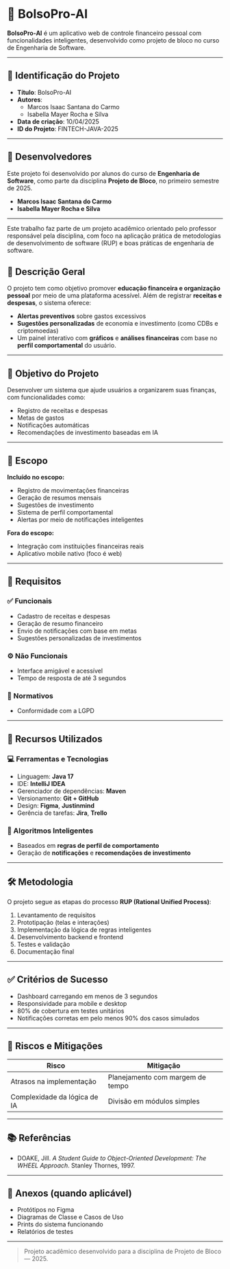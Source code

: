 # 💸 BolsoPro-AI

**BolsoPro-AI** é um aplicativo web de controle financeiro pessoal com funcionalidades inteligentes, desenvolvido como projeto de bloco no curso de Engenharia de Software.

---

## 📌 Identificação do Projeto

- **Título**: BolsoPro-AI  
- **Autores**:  
  - Marcos Isaac Santana do Carmo  
  - Isabella Mayer Rocha e Silva  
- **Data de criação**: 10/04/2025  
- **ID do Projeto**: FINTECH-JAVA-2025  

---
## 👥 Desenvolvedores

Este projeto foi desenvolvido por alunos do curso de **Engenharia de Software**, como parte da disciplina **Projeto de Bloco**, no primeiro semestre de 2025.

- **Marcos Isaac Santana do Carmo**  
- **Isabella Mayer Rocha e Silva**

---

Este trabalho faz parte de um projeto acadêmico orientado pelo professor responsável pela disciplina, com foco na aplicação prática de metodologias de desenvolvimento de software (RUP) e boas práticas de engenharia de software.


## 📘 Descrição Geral

O projeto tem como objetivo promover **educação financeira e organização pessoal** por meio de uma plataforma acessível. Além de registrar **receitas e despesas**, o sistema oferece:

- **Alertas preventivos** sobre gastos excessivos
- **Sugestões personalizadas** de economia e investimento (como CDBs e criptomoedas)
- Um painel interativo com **gráficos** e **análises financeiras** com base no **perfil comportamental** do usuário.

---

## 🎯 Objetivo do Projeto

Desenvolver um sistema que ajude usuários a organizarem suas finanças, com funcionalidades como:
- Registro de receitas e despesas
- Metas de gastos
- Notificações automáticas
- Recomendações de investimento baseadas em IA

---

## 🧭 Escopo

**Incluído no escopo:**
- Registro de movimentações financeiras
- Geração de resumos mensais
- Sugestões de investimento
- Sistema de perfil comportamental
- Alertas por meio de notificações inteligentes

**Fora do escopo:**
- Integração com instituições financeiras reais
- Aplicativo mobile nativo (foco é web)

---

## 🧩 Requisitos

### ✅ Funcionais
- Cadastro de receitas e despesas
- Geração de resumo financeiro
- Envio de notificações com base em metas
- Sugestões personalizadas de investimentos

### ⚙️ Não Funcionais
- Interface amigável e acessível
- Tempo de resposta de até 3 segundos

### 📜 Normativos
- Conformidade com a LGPD

---

## 🧰 Recursos Utilizados

### 💻 Ferramentas e Tecnologias
- Linguagem: **Java 17**
- IDE: **IntelliJ IDEA**
- Gerenciador de dependências: **Maven**
- Versionamento: **Git + GitHub**
- Design: **Figma**, **Justinmind**
- Gerência de tarefas: **Jira**, **Trello**

### 🧠 Algoritmos Inteligentes
- Baseados em **regras de perfil de comportamento**
- Geração de **notificações** e **recomendações de investimento**

---

## 🛠️ Metodologia

O projeto segue as etapas do processo **RUP (Rational Unified Process)**:

1. Levantamento de requisitos  
2. Prototipação (telas e interações)  
3. Implementação da lógica de regras inteligentes  
4. Desenvolvimento backend e frontend  
5. Testes e validação  
6. Documentação final  

---

## ✅ Critérios de Sucesso

- Dashboard carregando em menos de 3 segundos  
- Responsividade para mobile e desktop  
- 80% de cobertura em testes unitários  
- Notificações corretas em pelo menos 90% dos casos simulados  

---

## 🚨 Riscos e Mitigações

| Risco                                  | Mitigação                          |
|---------------------------------------|------------------------------------|
| Atrasos na implementação              | Planejamento com margem de tempo  |
| Complexidade da lógica de IA          | Divisão em módulos simples         |

---

## 📚 Referências

- DOAKE, Jill. *A Student Guide to Object-Oriented Development: The WHEEL Approach*. Stanley Thornes, 1997.

---

## 📎 Anexos (quando aplicável)

- Protótipos no Figma
- Diagramas de Classe e Casos de Uso
- Prints do sistema funcionando
- Relatórios de testes

---

> Projeto acadêmico desenvolvido para a disciplina de Projeto de Bloco — 2025.
